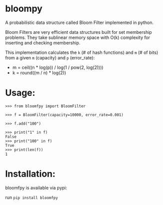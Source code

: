 # bloompy
A probabilistic data structure called Bloom Filter implemented in python. 

Bloom Filters are very efficient data structures built for set membership problems. They take sublinear memory space with O(k) complexity for inserting and checking membership.

This implementation calculates the `k` (# of hash functions) and `m` (# of bits) from a given `m` (capacity) and `p` (error_rate):

- m = ceil((n * log(p)) / log(1 / pow(2, log(2))))
- k = round((m / n) * log(2))

# Usage: 

```
>>> from bloomfpy import BloomFilter

>>> f = BloomFilter(capacity=10000, error_rate=0.001)

>>> f.add("100")

>>> print("1" in f)
False
>>> print("100" in f)
True
>>> print(len(f))
1

```
# Installation:

bloomfpy is available via pypi:

run `pip install bloomfpy`
